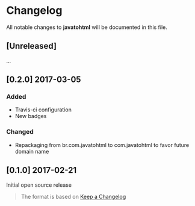 # Changelog
All notable changes to **javatohtml** will be documented in this file.

## [Unreleased]
...

<!--
## [x.x.x] 2017-XX-XX
### Added
### Changed
### Fixed
-->

## [0.2.0] 2017-03-05
### Added
- Travis-ci configuration
- New badges
### Changed
- Repackaging from br.com.javatohtml to com.javatohtml to favor future domain name

## [0.1.0] 2017-02-21
Initial open source release

> The format is based on [Keep a Changelog](http://keepachangelog.com/)